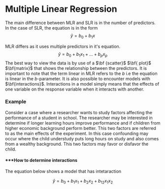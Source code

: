 # Multiple Linear Regression
The main difference between MLR and SLR is in the number of predictors. In the case of SLR, the equation is in the form
$$\hat{y} = b_0 + b_1x $$


MLR differs as it uses multiple predictors in it's equation.
$$\hat{y} = b_0 + b_1x_1 + \dots + b_px_p$$
The best way to view the data is by use of a $\bf {scatter}$ $\bf{ plot}$ $\bf{matrix}$ that shows the relationship between the predictors.
It is important to note that the term linear in MLR refers to the $b$ i.e the equation is linear in the $b$-parameter.
It is also possible to encounter models with $\bf{interactions}$. Interactions in a model simply means that the effects of one variable on the response variable when it interacts with another.
### Example
Consider a case where a researcher wants to study factors affecting the performance of a student in school. The researcher may be interested in determine if longer learning hours improve performance and if children from higher economic background perform better. This two factors are referred to as the main effects of the experiment. In this case confounding may occur where the child understudy puts long hours on study and also comes from a wealthy background. This two factors may favor or disfavor the child.
#### ***How to determine interactions
The equation below shows a model that has intetaraction

$$ \hat{y} =b_0 + b_1x_1+b_2x_2 +b_{12}x_1x_2$$
<!--stackedit_data:
eyJoaXN0b3J5IjpbLTExNjY4MzQ4MjEsMTc2Njk1OTEwLC01MT
YzMzAxMjFdfQ==
-->
